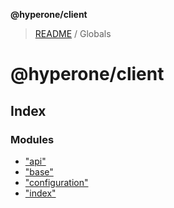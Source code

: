 **@hyperone/client**

> [README](README.md) / Globals

# @hyperone/client

## Index

### Modules

* ["api"](modules/_api_.md)
* ["base"](modules/_base_.md)
* ["configuration"](modules/_configuration_.md)
* ["index"](modules/_index_.md)
